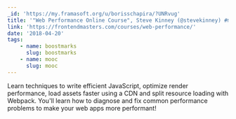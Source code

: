 ```yaml
---
_id: 'https://my.framasoft.org/u/borisschapira/?UNRvug'
title: '"Web Performance Online Course", Steve Kinney (@stevekinney) #mooc'
link: 'https://frontendmasters.com/courses/web-performance/'
date: '2018-04-20'
tags:
    - name: boostmarks
      slug: boostmarks
    - name: mooc
      slug: mooc
---
```


<div class="markdown"><p>Learn techniques to write efficient JavaScript, optimize render performance, load assets faster using a CDN and split resource loading with Webpack. You'll learn how to diagnose and fix common performance problems to make your web apps more performant!
</p></div>
